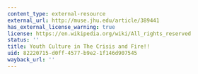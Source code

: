 ```yaml
---
content_type: external-resource
external_url: http://muse.jhu.edu/article/389441
has_external_license_warning: true
license: https://en.wikipedia.org/wiki/All_rights_reserved
status: ''
title: Youth Culture in The Crisis and Fire!!
uid: 82220715-d0ff-4577-b9e2-1f146d907545
wayback_url: ''
---
```

